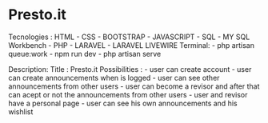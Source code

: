 # Presto.it

Tecnologies : HTML - CSS - BOOTSTRAP - JAVASCRIPT - SQL - MY SQL Workbench - PHP - LARAVEL - LARAVEL LIVEWIRE
Terminal:
    - php artisan queue:work
    - npm run dev
    - php artisan serve

Description: 
  Title : Presto.it
  Possibilities : - user can create account
                  - user can create announcements when is logged
                  - user can see other announcements from other users
                  - user can become a revisor and after that can acept or not the announcements from other users
                  - user and revisor have a personal page 
                  - user can see his own announcements and his wishlist
